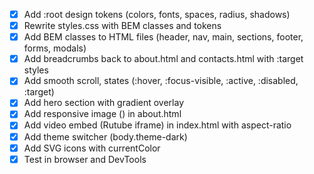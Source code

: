 - [x] Add :root design tokens (colors, fonts, spaces, radius, shadows)
- [x] Rewrite styles.css with BEM classes and tokens
- [x] Add BEM classes to HTML files (header, nav, main, sections, footer, forms, modals)
- [x] Add breadcrumbs back to about.html and contacts.html with :target styles
- [x] Add smooth scroll, states (:hover, :focus-visible, :active, :disabled, :target)
- [x] Add hero section with gradient overlay
- [x] Add responsive image (<picture>) in about.html
- [x] Add video embed (Rutube iframe) in index.html with aspect-ratio
- [x] Add theme switcher (body.theme-dark)
- [x] Add SVG icons with currentColor
- [x] Test in browser and DevTools
